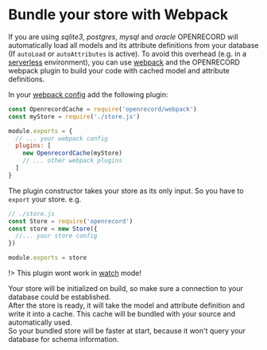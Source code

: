 # Bundle your store with Webpack

If you are using *sqlite3*, *postgres*, *mysql* and *oracle* OPENRECORD will automatically load all models and its attribute definitions from your database (If `autoLoad` or `autoAttributes` is active).
To avoid this overhead (e.g. in a [serverless](https://serverless.com/) environment), you can use [webpack](https://webpack.js.org/) and the OPENRECORD webpack plugin to build your code with cached model and attribute definitions.

In your [webpack config]() add the following plugin:

```js
const OpenrecordCache = require('openrecord/webpack')
const myStore = require('./store.js')

module.exports = {
  // ... your webpack config
  plugins: [
    new OpenrecordCache(myStore)
    // ... other webpack plugins
  ]
}
```

The plugin constructor takes your store as its only input. 
So you have to `export` your store. e.g.

```js
// ./store.js
const Store = require('openrecord')
const store = new Store({
  //... your store config
})

module.exports = store
```

!> This plugin wont work in [watch](https://webpack.js.org/configuration/watch/) mode!

Your store will be initialized on build, so make sure a connection to your database could be established.  
After the store is ready, it will take the model and attribute definition and write it into a cache. This cache will be bundled with your source and automatically used.  
So your bundled store will be faster at start, because it won't query your database for schema information.
